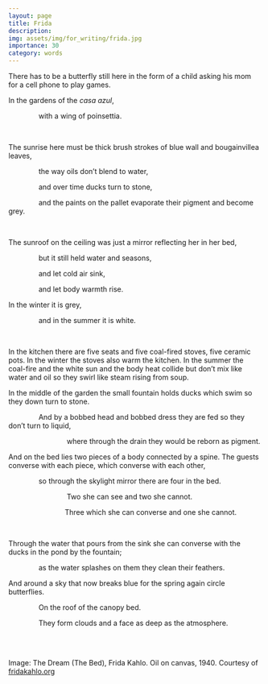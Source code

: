 ```yaml
---
layout: page
title: Frida
description: 
img: assets/img/for_writing/frida.jpg
importance: 30
category: words
---
```


There has to be a butterfly still here in the form of a child asking his mom for a cell phone to play games.

In the gardens of the *casa azul*,

&emsp;&emsp;&emsp;&emsp; with a wing of poinsettia.

<br/>

The sunrise here must be thick brush strokes of blue wall and bougainvillea leaves,

&emsp;&emsp;&emsp;&emsp; the way oils don’t blend to water,

&emsp;&emsp;&emsp;&emsp; and over time ducks turn to stone,

&emsp;&emsp;&emsp;&emsp; and the paints on the pallet evaporate their pigment and become grey.

<br/>

The sunroof on the ceiling was just a mirror reflecting her in her bed, 

&emsp;&emsp;&emsp;&emsp; but it still held water and seasons,

&emsp;&emsp;&emsp;&emsp; and let cold air sink,

&emsp;&emsp;&emsp;&emsp; and let body warmth rise.

In the winter it is grey,

&emsp;&emsp;&emsp;&emsp; and in the summer it is white.

<br/>

In the kitchen there are five seats and five coal-fired stoves, five ceramic pots. In the winter the stoves also warm the kitchen. In the summer the coal-fire and the white sun and the body heat collide but don’t mix like water and oil so they swirl like steam rising from soup.

In the middle of the garden the small fountain holds ducks which swim so they down turn to stone. 

&emsp;&emsp;&emsp;&emsp; And by a bobbed head and bobbed dress they are fed so they don’t turn to liquid,

&emsp;&emsp;&emsp;&emsp;&emsp;&emsp;&emsp;&emsp; where through the drain they would be reborn as pigment.

And on the bed lies two pieces of a body connected by a spine. The guests converse with each piece, which converse with each other,

&emsp;&emsp;&emsp;&emsp; so through the skylight mirror there are four in the bed. 

&emsp;&emsp;&emsp;&emsp;&emsp;&emsp;&emsp;&emsp; Two she can see and two she cannot. 

&emsp;&emsp;&emsp;&emsp;&emsp;&emsp;&emsp;&emsp;Three which she can converse and one she cannot.

<br/>

Through the water that pours from the sink she can converse with the ducks in the pond by the fountain; 

&emsp;&emsp;&emsp;&emsp; as the water splashes on them they clean their feathers.

And around a sky that now breaks blue for the spring again circle butterflies. 

&emsp;&emsp;&emsp;&emsp; On the roof of the canopy bed. 

&emsp;&emsp;&emsp;&emsp; They form clouds and a face as deep as the atmosphere.



<br/><br/>

Image: The Dream (The Bed), Frida Kahlo. Oil on canvas, 1940. Courtesy of [fridakahlo.org](https://www.fridakahlo.org/the-dream-the-bed.jsp)